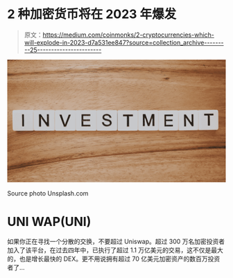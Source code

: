 # 2 种加密货币将在 2023 年爆发

> 原文：<https://medium.com/coinmonks/2-cryptocurrencies-which-will-explode-in-2023-d7a531ee847?source=collection_archive---------25----------------------->

![](img/0b97f56cea3f63b472a89b7202a7a467.png)

Source photo Unsplash.com

# UNI WAP(UNI)

如果你正在寻找一个分散的交换，不要超过 Uniswap。超过 300 万名加密投资者加入了该平台，在过去四年中，已执行了超过 1.1 万亿美元的交易，这不仅是最大的，也是增长最快的 DEX。更不用说拥有超过 70 亿美元加密资产的数百万投资者了…